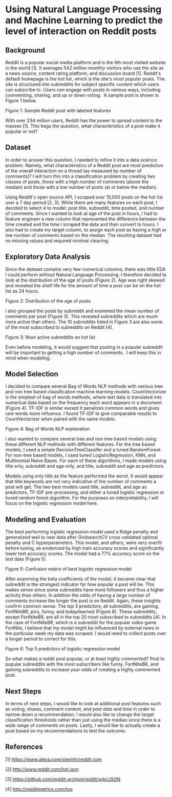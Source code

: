 # Using Natural Language Processing and Machine Learning to predict the level of interaction on Reddit posts 

## Background

Reddit is a popular social media platform and is the 6th most visited website in the world [1]. It averages 542 million monthly visitors who use the site as a news source, content rating platform, and discussion board [1]. Reddit's default homepage is the hot list, which is the site's most popular posts. The site is structured into subreddits for subject specific content which users can subscribe to. Users can engage with posts in various ways, including commenting, sharing, and up or down voting.  A sample post is shown in Figure 1 below.



Figure 1: Sample Reddit post with labeled features 

With over 234 million users, Reddit has the power to spread content to the masses [1]. This begs the question, what characteristics of a post make it popular or not?

## Dataset

In order to answer this question, I needed to refine it into a data science problem. Namely, what characteristics of a Reddit post are most predictive of the overall interaction on a thread (as measured by number of comments)? I will turn this into a classification problem by creating two classes of posts, those with a high number of comments (above the median) and those with a low number of posts (at or below the median). 

Using Reddit's open source API, I scraped over 15,000 posts on the hot list over a 7 day period [2, 3]. While there are many features on each post, I decided to select 4 to model: post title, subreddit, time posted, and number of comments. Since I wanted to look at age of the post in hours, I had to feature engineer a new column that represented the difference between the time created and the time I scraped the data and then convert to hours. I also had to create my target column, to assign each post as having a high or low number of comments based on the median. The resulting dataset had no missing values and required minimal cleaning.

## Exploratory Data Analysis 

Since the dataset contains very few numerical columns, there was little EDA I could perform without Natural Language Processing. I therefore decided to look at the distribution of the age of posts (Figure 2). Age was right skewed and revealed the shelf life for the amount of time a post can be on the hot list as 24 hours.



Figure 2: Distribution of the age of posts 

I also grouped the posts by subreddit and examined the mean number of comments per post (Figure 3). This revealed subreddits which are much more active than others. The 10 subreddits listed in Figure 3 are also some of the most subscribed to subreddits on Reddit [4].



Figure 3: Most active subreddits on hot list 

Even before modeling, it would suggest that posting in a popular subreddit will be important to getting a high number of comments.  I will keep this in mind when modeling. 

## Model Selection 

I decided to compare several Bag of Words NLP methods with various tree and non tree based classification machine learning models. CountVectorizer is the simplest of bag of words methods, where text data is translated into numerical data based on the frequency each word appears in a document (Figure 4). TF-IDF is similar except it penalizes common words and gives rare words more influence. I found TF-IDF to give comparable results to CountVectorizer when paired with the same models.



Figure 4: Bag of Words NLP explanation 

I also wanted to compare several tree and non tree based models using these different NLP methods with different features. For the tree based models, I used a simple DecisionTreeClassifer and a tuned RandomForest. For non-tree based models, I used tuned LogisticRegression, KNN, and Multinomial Naive Bayes. For each of these algorithms, I made models using title only, subreddit and age only, and title, subreddit and age as predictors.

Models using only title as the feature performed the worst. It would appear that title keywords are not very indicative of the number of comments a post will get. The two best models used title, subreddit, and age as predictors, TF-IDF pre-processing, and either a tuned logistic regression or tuned random forest algorithm. For the purposes on interpretability, I will focus on the logistic regression model here.

## Modeling and Evaluation 

The best performing logistic regression model used a Ridge penalty and generalized well to new data after GridsearchCV cross validated optimal penalty and C hyperparameters. This model, and others, were very overfit before tuning, as evidenced by high train accuracy scores and significantly lower test accuracy scores. The model had a 77% accuracy score on the test data (Figure 5).



Figure 5: Confusion matrix of best logistic regression model 

After examining the beta coefficients of the model, it became clear that subreddit is the strongest indicator for how popular a post will be. This makes sense since some subreddits have more followers and thus a higher activity than others. In addition the odds of having a large number of comments increase the longer the post is on Reddit. Again, these insights confirm common sense. The top 5 predictors, all subreddits, are gaming, FortNiteBR, pics, funny, and todayilearned (Figure 6). These subreddits, except FortNiteBR, are all in the top 20 most subscribed to subreddits [4]. In the case of FortNiteBR, which is a subreddit for the popular video game FortNite, I believe that my model might be influenced by external news in the particular week my data was scraped. I would need to collect posts over a longer period to correct for this.



Figure 6: Top 5 predictors of logistic regression model 

So what makes a reddit post popular, or at least highly commented? Post to popular subreddits with the most subscribers like funny, FortNiteBR, and gaming subreddits to increase your odds of creating a highly commented post.

## Next Steps

In terms of next steps, I would like to look at additional post features such as voting, shares, comment content, and post date and time in order to narrow down a recommendation. I would also like to change the target classification thresholds rather than just using the median since there is a wide range of comments on posts. Lastly, I would like to actually create a post based on my recommendations to test the outcome. 


## References

[1] https://www.alexa.com/siteinfo/reddit.com

[2] http://www.reddit.com/hot.json

[3] https://github.com/reddit-archive/reddit/wiki/JSON

[4] http://redditmetrics.com/top
